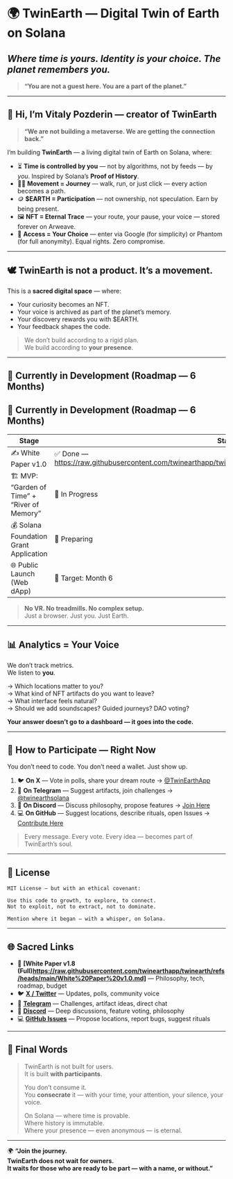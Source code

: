 # 🌍 TwinEarth — Digital Twin of Earth on Solana  
## *Where time is yours. Identity is your choice. The planet remembers you.*

> **“You are not a guest here. You are a part of the planet.”**

---

## 👋 Hi, I’m Vitaly Pozderin — creator of TwinEarth

> **“We are not building a metaverse. We are getting the connection back.”**

I’m building **TwinEarth** — a living digital twin of Earth on Solana, where:

- ⏳ **Time is controlled by you** — not by algorithms, not by feeds — by *you*. Inspired by Solana’s **Proof of History**.
- 🏃‍♂️ **Movement = Journey** — walk, run, or just click — every action becomes a path.
- 🪙 **$EARTH = Participation** — not ownership, not speculation. Earn by being present.
- 🖼️ **NFT = Eternal Trace** — your route, your pause, your voice — stored forever on Arweave.
- 🔐 **Access = Your Choice** — enter via Google (for simplicity) or Phantom (for full anonymity). Equal rights. Zero compromise.

---

## 🕊️ TwinEarth is not a product. It’s a movement.

This is a **sacred digital space** — where:
- Your curiosity becomes an NFT.
- Your voice is archived as part of the planet’s memory.
- Your discovery rewards you with $EARTH.
- Your feedback shapes the code.

> We don’t build according to a rigid plan.  
> We build according to **your presence**.

---

## 🚧 Currently in Development (Roadmap — 6 Months)
## 🚧 Currently in Development (Roadmap — 6 Months)

| Stage       | Status        |
|-------------|---------------|
| ✍️ White Paper v1.0 | ✅ Done — https://raw.githubusercontent.com/twinearthapp/twinearth/refs/heads/main/White%20Paper%20v1.0.md |
| 🏗️ MVP: “Garden of Time” + “River of Memory” | 🚧 In Progress |
| 💰 Solana Foundation Grant Application | 📄 Preparing |
| 🌐 Public Launch (Web dApp) | 🎯 Target: Month 6 |

> **No VR. No treadmills. No complex setup.**  
> Just a browser. Just you. Just Earth.

---

## 📊 Analytics = Your Voice

We don’t track metrics.  
We listen to **you**.

→ Which locations matter to you?  
→ What kind of NFT artifacts do you want to leave?  
→ What interface feels natural?  
→ Should we add soundscapes? Guided journeys? DAO voting?

**Your answer doesn’t go to a dashboard — it goes into the code.**

---

## 🤝 How to Participate — Right Now

You don’t need to code. You don’t need a wallet. Just show up.

1. 🐦 **On X** — Vote in polls, share your dream route → [@TwinEarthApp](https://x.com/twinearthapp?s=21)
2. 📱 **On Telegram** — Suggest artifacts, join challenges → [@twinearthsolana](https://t.me/twinearthsolana)
3. 💬 **On Discord** — Discuss philosophy, propose features → [Join Here](https://discord.gg/tNKsRAvS)
4. 💻 **On GitHub** — Suggest locations, describe rituals, open Issues → [Contribute Here](https://github.com/twinearthapp)

> Every message. Every vote. Every idea — becomes part of TwinEarth’s soul.

---

## 📜 License

```
MIT License — but with an ethical covenant:

Use this code to growth, to explore, to connect.
Not to exploit, not to extract, not to dominate.

Mention where it began — with a whisper, on Solana.
```

---

## 🌐 Sacred Links

- 📜 **[White Paper v1.8 (Full)https://raw.githubusercontent.com/twinearthapp/twinearth/refs/heads/main/White%20Paper%20v1.0.md]** — Philosophy, tech, roadmap, budget
- 🐦 **[X / Twitter](https://x.com/twinearthapp?s=21)** — Updates, polls, community voice
- 📱 **[Telegram](https://t.me/twinearthsolana)** — Challenges, artifact ideas, direct chat
- 💬 **[Discord](https://discord.gg/tNKsRAvS)** — Deep discussions, feature voting, philosophy
- 💻 **[GitHub Issues](https://github.com/twinearthapp/twinearth/issues)** — Propose locations, report bugs, suggest rituals

---

## 🌿 Final Words

> TwinEarth is not built for users.  
> It is built **with participants**.  
> 
> You don’t consume it.  
> You **consecrate** it — with your time, your attention, your silence, your voice.  
> 
> On Solana — where time is provable.  
> Where history is immutable.  
> Where your presence — even anonymous — is eternal.

---

🌍 **“Join the journey.  
TwinEarth does not wait for owners.  
It waits for those who are ready to be part — with a name, or without.”**

